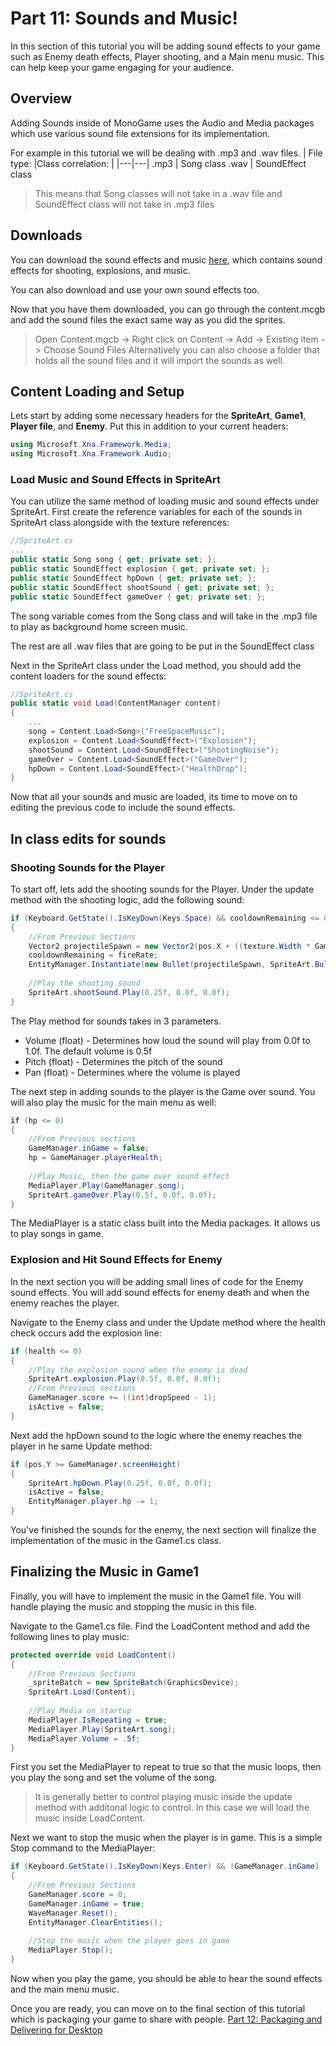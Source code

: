 # Part 11: Sounds and Music!

In this section of this tutorial you will be adding sound effects to your game such as Enemy death effects, Player shooting, and a Main menu music. This can help keep your game engaging for your audience.

## Overview
Adding Sounds inside of MonoGame uses the Audio and Media packages which use various sound file extensions for its implementation.

For example in this tutorial we will be dealing with .mp3 and .wav files. 
| File type: |Class correlation: |
|---|---|
.mp3 | Song class
.wav |  SoundEffect class

>This means that Song classes will not take in a .wav file and SoundEffect class will not take in .mp3 files

<!-- ADD SOUNDS HERE -->
## Downloads
You can download the sound effects and music [here](https://github.com/AlexJeter17/MonoGameStarShooter/tree/main/Docs/Sounds), which contains sound effects for shooting, explosions, and music.

You can also download and use your own sound effects too.

Now that you have them downloaded, you can go through the content.mcgb and add the sound files the exact same way as you did the sprites. 
> Open Content.mgcb -> Right click on Content -> Add -> Existing item -> Choose Sound Files 
> Alternatively you can also choose a folder that holds all the sound files and it will import the sounds as well.


## Content Loading and Setup
Lets start by adding some necessary headers for the **SpriteArt**, **Game1**, **Player file**, and **Enemy**. Put this in addition to your current headers:
```csharp
using Microsoft.Xna.Framework.Media;
using Microsoft.Xna.Framework.Audio;
```

### Load Music and Sound Effects in SpriteArt

You can utilize the same method of loading music and sound effects under SpriteArt.
First create the reference variables for each of the sounds in SpriteArt class alongside with the texture references:

```csharp
//SpriteArt.cs
...
public static Song song { get; private set; };
public static SoundEffect explosion { get; private set; };
public static SoundEffect hpDown { get; private set; };
public static SoundEffect shootSound { get; private set; };
public static SoundEffect gameOver { get; private set; };
```

The song variable comes from the Song class and will take in the .mp3 file to play as background home screen music.

The rest are all .wav files that are going to be put in the SoundEffect class

Next in the SpriteArt class under the Load method, you should add the content loaders for the sound effects:

```csharp
//SpriteArt.cs
public static void Load(ContentManager content) 
{
    ...
    song = Content.Load<Song>("FreeSpaceMusic");
    explosion = Content.Load<SoundEffect>("Explosion");
    shootSound = Content.Load<SoundEffect>("ShootingNoise");
    gameOver = Content.Load<SoundEffect>("GameOver");
    hpDown = Content.Load<SoundEffect>("HealthDrop");
}
```
Now that all your sounds and music are loaded, its time to move on to editing the previous code to include the sound effects.

## In class edits for sounds

### Shooting Sounds for the Player

To start off, lets add the shooting sounds for the Player. Under the update method with the shooting logic, add the following sound:
```csharp
if (Keyboard.GetState().IsKeyDown(Keys.Space) && cooldownRemaining <= 0)
{
    //From Previous Sections
    Vector2 projectileSpawn = new Vector2(pos.X + ((texture.Width * GameManager.SCALE) / 2), pos.Y);
    cooldownRemaining = fireRate;
    EntityManager.Instantiate(new Bullet(projectileSpawn, SpriteArt.Bullet));
    
    //Play the shooting sound
    SpriteArt.shootSound.Play(0.25f, 0.0f, 0.0f);
}
```

The Play method for sounds takes in 3 parameters.
* Volume (float) - Determines how loud the sound will play from 0.0f to 1.0f. The default volume is 0.5f
* Pitch (float) - Determines the pitch of the sound
* Pan (float) - Determines where the volume is played 

The next step in adding sounds to the player is the Game over sound. You will also play the music for the main menu as well:
```csharp
if (hp <= 0)
{
    //From Previous sections
    GameManager.inGame = false;
    hp = GameManager.playerHealth;
    
    //Play Music, then the game over sound effect
    MediaPlayer.Play(GameManager.song);
    SpriteArt.gameOver.Play(0.5f, 0.0f, 0.0f);
}
```
The MediaPlayer is a static class built into the Media packages. It allows us to play songs in game.

### Explosion and Hit Sound Effects for Enemy
In the next section you will be adding small lines of code for the Enemy sound effects. You will add sound effects for enemy death and when the enemy reaches the player.

Navigate to the Enemy class and under the Update method where the health check occurs add the explosion line:
```csharp
if (health <= 0)
{
    //Play the explosion sound when the enemy is dead
    SpriteArt.explosion.Play(0.5f, 0.0f, 0.0f);
    //From Previous sections
    GameManager.score += ((int)dropSpeed - 1);
    isActive = false;   
}
```

Next add the hpDown sound to the logic where the enemy reaches the player in he same Update method:

```csharp
if (pos.Y >= GameManager.screenHeight)
{
    SpriteArt.hpDown.Play(0.25f, 0.0f, 0.0f);
    isActive = false;
    EntityManager.player.hp -= 1;
}
```
You've finished the sounds for the enemy, the next section will finalize the implementation of the music in the Game1.cs class.

## Finalizing the Music in Game1

Finally, you will have to implement the music in the Game1 file. You will handle playing the music and stopping the music in this file.

Navigate to the Game1.cs file. Find the LoadContent method and add the following lines to play music:

```csharp
protected override void LoadContent()
{
    //From Previous Sections
    _spriteBatch = new SpriteBatch(GraphicsDevice);
    SpriteArt.Load(Content);
    
    //Play Media on startup
    MediaPlayer.IsRepeating = true;
    MediaPlayer.Play(SpriteArt.song);
    MediaPlayer.Volume = .5f;
}
```
First you set the MediaPlayer to repeat to true so that the music loops, then you play the song and set the volume of the song.

> It is generally better to control playing music inside the update method with additonal logic to control. In this case we will load the music inside LoadContent.

Next we want to stop the music when the player is in game. This is a simple Stop command to the MediaPlayer:

```csharp
if (Keyboard.GetState().IsKeyDown(Keys.Enter) && !GameManager.inGame)
{ 
    //From Previous Sections
    GameManager.score = 0; 
    GameManager.inGame = true;
    WaveManager.Reset(); 
    EntityManager.ClearEntities(); 
    
    //Stop the music when the player goes in game
    MediaPlayer.Stop();
}
```

Now when you play the game, you should be able to hear the sound effects and the main menu music.

Once you are ready, you can move on to the final section of this tutorial which is packaging your game to share with people. [Part 12: Packaging and Delivering for Desktop](https://hackmd.io/-H9VGZWaRLO1xyZM40_Taw)

